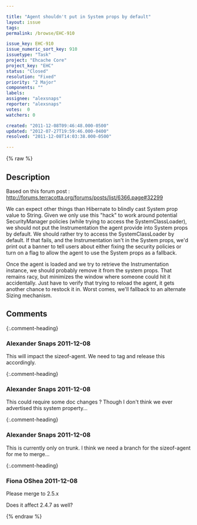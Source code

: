 ```yaml
---

title: "Agent shouldn't put in System props by default"
layout: issue
tags: 
permalink: /browse/EHC-910

issue_key: EHC-910
issue_numeric_sort_key: 910
issuetype: "Task"
project: "Ehcache Core"
project_key: "EHC"
status: "Closed"
resolution: "Fixed"
priority: "2 Major"
components: ""
labels: 
assignee: "alexsnaps"
reporter: "alexsnaps"
votes:  0
watchers: 0

created: "2011-12-08T09:46:48.000-0500"
updated: "2012-07-27T19:59:46.000-0400"
resolved: "2011-12-08T14:03:38.000-0500"

---
```




{% raw %}



## Description

<div markdown="1" class="description">

Based on this forum post : http://forums.terracotta.org/forums/posts/list/6366.page#32299

We can expect other things than Hibernate to blindly cast System prop value to String. Given we only use this "hack" to work around potential SecurityManager policies (while trying to access the SystemClassLoader), we should not put the Instrumentation the agent provide into System props by default.
We should rather try to access the SystemClassLoader by default. If that fails, and the Instrumentation isn't in the System props, we'd print out a banner to tell users about either fixing the security policies or turn on a flag to allow the agent to use the System props as a fallback.

Once the agent is loaded and we try to retrieve the Instrumentation instance, we should probably remove it from the system props. That remains racy, but minimizes the window where someone could hit it accidentally. Just have to verify that trying to reload the agent, it gets another chance to restock it in.
Worst comes, we'll fallback to an alternate Sizing mechanism.  

</div>

## Comments


{:.comment-heading}
### **Alexander Snaps** <span class="date">2011-12-08</span>

<div markdown="1" class="comment">

This will impact the sizeof-agent. We need to tag and release this accordingly. 

</div>


{:.comment-heading}
### **Alexander Snaps** <span class="date">2011-12-08</span>

<div markdown="1" class="comment">

This could require some doc changes ? Though I don't think we ever advertised this system property...

</div>


{:.comment-heading}
### **Alexander Snaps** <span class="date">2011-12-08</span>

<div markdown="1" class="comment">

This is currently only on trunk. I think we need a branch for the sizeof-agent for me to merge... 

</div>


{:.comment-heading}
### **Fiona OShea** <span class="date">2011-12-08</span>

<div markdown="1" class="comment">

Please merge to 2.5.x

Does it affect 2.4.7 as well?

</div>



{% endraw %}
